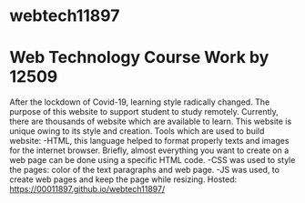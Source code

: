 # webtech11897
# Web Technology Course Work by 12509

After the lockdown of Covid-19, learning style radically changed. The purpose of this website to support student to study remotely. Currently, there are thousands of website which are available to learn. This website is unique owing to its style and creation.
Tools which are used to build website:
-HTML, this language helped to format properly texts and images for the internet browser. Briefly, almost everything you want to create on a web page can be done using a specific HTML code.
-CSS was used to style the pages: color of the text paragraphs and web page.
-JS was used, to create web pages and keep the page while resizing. 
Hosted:  https://00011897.github.io/webtech11897/
